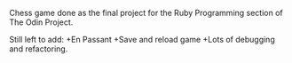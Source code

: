 Chess game done as the final project for the Ruby Programming section of The Odin Project.

Still left to add:
+En Passant
+Save and reload game
+Lots of debugging and refactoring.
